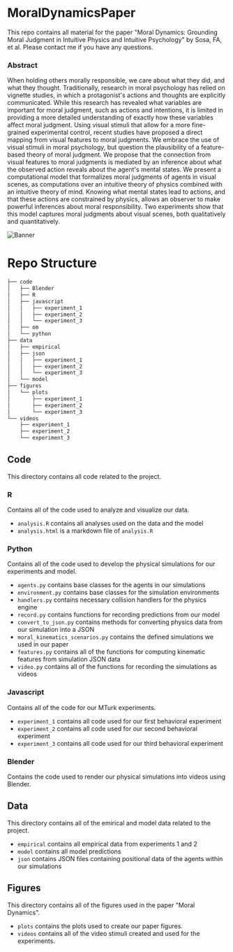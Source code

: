 # MoralDynamicsPaper

This repo contains all material for the paper "Moral Dynamics: Grounding Moral Judgment in Intuitive Physics and Intuitive Psychology" by Sosa, FA, et al. Please contact me if you have any questions.

### Abstract

When holding others morally responsible, we care about what they did, and what they thought. Traditionally, research in moral psychology has relied on vignette studies, in which a protagonist's actions and thoughts are explicitly communicated. While this research has revealed what variables are important for moral judgment, such as actions and intentions, it is limited in providing a more detailed understanding of exactly how these variables affect moral judgment. Using visual stimuli that allow for a more fine-grained experimental control, recent studies have proposed a direct mapping from visual features to moral judgments. We embrace the use of visual stimuli in moral psychology, but question the plausibility of a feature-based theory of moral judgment. We propose that the connection from visual features to moral judgments is mediated by an inference about what the observed action reveals about the agent's mental states. We present a computational model that formalizes moral judgments of agents in visual scenes, as computations over an intuitive theory of physics combined with an intuitive theory of mind. Knowing what mental states lead to actions, and that these actions are constrained by physics, allows an observer to make powerful inferences about moral responsibility. Two experiments show that this model captures moral judgments about visual scenes, both qualitatively and quantitatively.

![Banner](figures/banner.png)

# Repo Structure

```bash
├── code
│   ├── Blender
│   ├── R
│   ├── javascript
│   │   ├── experiment_1
│   │   ├── experiment_2
│   │   └── experiment_3
│   ├── om
│   └── python
├── data
│   ├── empirical
│   ├── json
│   │   ├── experiment_1
│   │   ├── experiment_2
│   │   └── experiment_3
│   └── model
├── figures
│   └── plots
│       ├── experiment_1
│       ├── experiment_2
│       └── experiment_3
└── videos
    ├── experiment_1
    ├── experiment_2
    └── experiment_3
```

## Code

This directory contains all code related to the project.

### R

Contains all of the code used to analyze and visualize our data.
* ```analysis.R``` contains all analyses used on the data and the model
* ```analysis.html``` is a markdown file of ```analysis.R```

### Python

Contains all of the code used to develop the physical simulations for our experiments and model.
* ```agents.py``` contains base classes for the agents in our simulations
* ```environment.py``` contains base classes for the simulation environments
* ```handlers.py``` contains necessary collision handlers for the physics engine
* ```record.py``` contains functions for recording predictions from our model
* ```convert_to_json.py``` contains methods for converting physics data from our simulation into a JSON
* ```moral_kinematics_scenarios.py``` contains the defined simulations we used in our paper
* ```features.py``` contains all of the functions for computing kinematic features from simulation JSON data
* ```video.py``` contains all of the functions for recording the simulations as videos

### Javascript

Contains all of the code for our MTurk experiments.
* ```experiment_1``` contains all code used for our first behavioral experiment
* ```experiment_2``` contains all code used for our second behavioral experiment
* ```experiment_3``` contains all code used for our third behavioral experiment

### Blender

Contains the code used to render our physical simulations into videos using Blender.

## Data

This directory contains all of the emirical and model data related to the project.
* ```empirical``` contains all empirical data from experiments 1 and 2
* ```model``` contains all model predictions
* ```json``` contains JSON files containing positional data of the agents within our simulations

## Figures

This directory contains all of the figures used in the paper "Moral Dynamics".
* ```plots``` contains the plots used to create our paper figures.
* ```videos``` contains all of the video stimuli created and used for the experiments.
